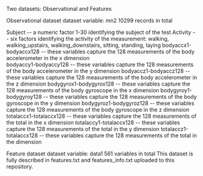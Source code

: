 Two datasets: Observational and Features

Observational dataset 
dataset variable: mn2
10299 records in total

Subject -- a numeric factor 1-30 identifying the subject of the test
Activity --  six factors identifying the activity of the measurement:  walking, walking_upstairs, walking_downstairs, sitting, standing, laying
bodyaccx1-bodyaccx128 -- these variables capture the 128 measurements of the body accelerometer in the x dimension    
bodyaccy1-bodyaccy128 -- these variables capture the 128 measurements of the body accelerometer in the y dimension
bodyaccz1-bodyaccz128  -- these variables capture the 128 measurements of the body accelerometer in the z dimension
bodygyrox1-bodygyrox128  -- these variables capture the 128 measurements of the body gyroscope in the x dimension
bodygyroy1-bodygyroy128  -- these variables capture the 128 measurements of the body gyroscope in the y dimension
bodygyroz1-bodygyroz128  -- these variables capture the 128 measurements of the body gyroscope in the z dimension
totalaccx1-totalaccx128  -- these variables capture the 128 measurements of the total in the x dimension
totalaccy1-totalaccx128  -- these variables capture the 128 measurements of the total in the y dimension
totalaccz1-totalaccx128  -- these variables capture the 128 measurements of the total in the  dimension


Feature dataset 
dataset variable: data1
561 variables in total
This dataset is fully described in features.txt and features_info.txt uploaded to this repository.

